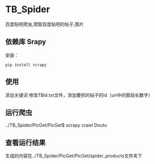 # TB_Spider
百度贴吧爬虫,爬取百度贴吧的帖子,图片
## 依赖库 Srapy
安装： 
```
pip install scrapy
```
## 使用
添加关键词
修改TBid.txt文件，添加要抓的帖子的id（url中的那段长数字）
## 运行爬虫
../TB_Spider/PicGet/PicGet$ scrapy crawl Doutu
## 查看运行结果
生成的内容在../TB_Spider/PicGet/PicGet/spider_products文件夹下